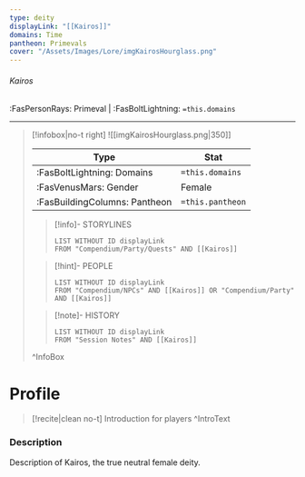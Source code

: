 ```yaml
---
type: deity
displayLink: "[[Kairos]]"
domains: Time
pantheon: Primevals
cover: "/Assets/Images/Lore/imgKairosHourglass.png"
---
```


###### Kairos
<span class="sub2">:FasPersonRays: Primeval | :FasBoltLightning: `=this.domains` </span>
___

> [!infobox|no-t right]
> ![[imgKairosHourglass.png|350]]
>
> | Type | Stat |
> | ---- | ---- |
> | :FasBoltLightning: Domains | `=this.domains` |
> | :FasVenusMars: Gender | Female |
> | :FasBuildingColumns: Pantheon | `=this.pantheon` |
> 
>
>> [!info]- STORYLINES
>>```dataview
>>LIST WITHOUT ID displayLink
>>FROM "Compendium/Party/Quests" AND [[Kairos]]
>
>> [!hint]-  PEOPLE
>>```dataview
>>LIST WITHOUT ID displayLink
>>FROM "Compendium/NPCs" AND [[Kairos]] OR "Compendium/Party" AND [[Kairos]] 
>
>>[!note]- HISTORY
>>```dataview
>>LIST WITHOUT ID displayLink
>>FROM "Session Notes" AND [[Kairos]]
>
>^InfoBox

# Profile

>[!recite|clean no-t]
>	Introduction for players
>^IntroText

### Description
Description of Kairos, the true neutral female deity.
